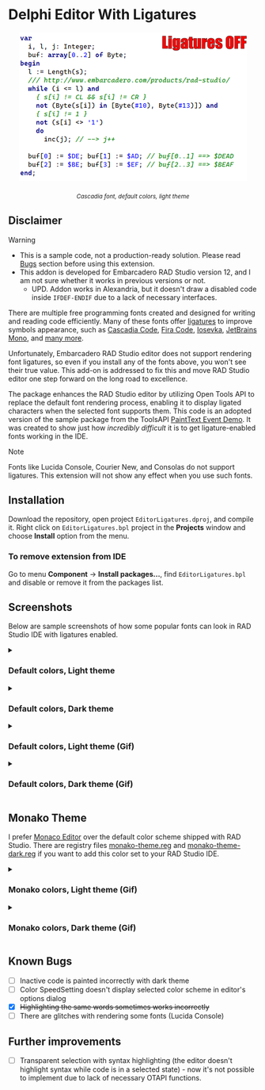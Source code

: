 # Delphi Editor With Ligatures

<p align="center">
    <img src="/Screenshots/ligatures-on-off-cascadia.gif">    
</p>
<p align="center"><sub><i>Cascadia font, default colors, light theme</i></sup></p>

## Disclaimer

> [!WARNING]
> - This is a sample code, not a production-ready solution. Please read [Bugs](#known-bugs) section before using this extension.
> - This addon is developed for Embarcadero RAD Studio version 12, and I am not sure whether it works in previous versions or not.
>     - UPD. Addon works in Alexandria, but it doesn't draw a disabled code inside `IFDEF-ENDIF` due to a lack of necessary interfaces.

There are multiple free programming fonts created and designed for writing and reading code efficiently. Many of these fonts offer [ligatures](https://en.wikipedia.org/wiki/Ligature_(writing)) to improve symbols appearance, such as [Cascadia Code](https://github.com/microsoft/cascadia-code), [Fira Code](https://github.com/tonsky/FiraCode), [Iosevka](https://typeof.net/Iosevka/), [JetBrains Mono](https://www.jetbrains.com/lp/mono/), and [many more](https://www.programmingfonts.org/).

Unfortunately, Embarcadero RAD Studio editor does not support rendering font ligatures, so even if you install any of the fonts above, you won't see their true value. This add-on is addressed to fix this and move RAD Studio editor one step forward on the long road to excellence.

The package enhances the RAD Studio editor by utilizing Open Tools API to replace the default font rendering process, enabling it to display ligated characters when the selected font supports them. This code is an adopted version of the sample package from the ToolsAPI [PaintText Event Demo](https://github.com/Embarcadero/RADStudio12Demos/tree/main/Object%20Pascal/ToolsAPI/Editor%20Demos/PaintText%20Event%20Demo). It was created to show just how *incredibly difficult* it is to get ligature-enabled fonts working in the IDE.

> [!NOTE]
> Fonts like Lucida Console, Courier New, and Consolas do not support ligatures. This extension will not show any effect when you use such fonts.

## Installation

Download the repository, open project `EditorLigatures.dproj`, and compile it. Right click on `EditorLigatures.bpl` project in the **Projects** window and choose **Install** option from the menu.

### To remove extension from IDE

Go to menu **Component** -> **Install packages...**, find `EditorLigatures.bpl` and disable or remove it from the packages list.

## Screenshots
Below are sample screenshots of how some popular fonts can look in RAD Studio IDE with ligatures enabled.

<details>
<summary><h3>Default colors, Light theme</h3></summary>
  
|BEFORE<br>Ligatures Off 😖|AFTER<br>Ligatures On 🤩|
|-|-|
|||
|[Cascadia Code](https://github.com/microsoft/cascadia-code)|[Cascadia Code](https://github.com/microsoft/cascadia-code)|
|![](/Screenshots/default-light-off-cascadia.png)<br><p align="center"><sup><i>Cascadia Code, Default colors, Light theme</i></sup></p>|![](/Screenshots/default-light-on-cascadia.png)<br><p align="center"><sup><i>Cascadia Code, Default colors, Light theme</i></sup></p>|
|[Fira Code](https://github.com/tonsky/FiraCode)|[Fira Code](https://github.com/tonsky/FiraCode)|
|![](/Screenshots/default-light-off-firacode.png)|![](/Screenshots/default-light-on-firacode.png)|
|[Iosevka](https://typeof.net/Iosevka/)|[Iosevka](https://typeof.net/Iosevka/)|
|![](/Screenshots/default-light-off-iosevka.png)|![](/Screenshots/default-light-on-iosevka.png)|
|JetBrains Mono|JetBrains Mono|
|![](/Screenshots/default-light-off-mono.png)|![](/Screenshots/default-light-on-mono.png)|
</details>
<details>
<summary><h3>Default colors, Dark theme</h3></summary>

|BEFORE<br>Ligatures Off 😖|AFTER<br>Ligatures On 🤩|
|-|-|
|[Cascadia Code](https://github.com/microsoft/cascadia-code)|[Cascadia Code](https://github.com/microsoft/cascadia-code)|
|![](/Screenshots/default-dark-off-cascadia.png)|![](/Screenshots/default-dark-on-cascadia.png)|
|[Fira Code](https://github.com/tonsky/FiraCode)|[Fira Code](https://github.com/tonsky/FiraCode)|
|![](/Screenshots/default-dark-off-firacode.png)|![](/Screenshots/default-dark-on-firacode.png)|
|[Iosevka](https://typeof.net/Iosevka/)|[Iosevka](https://typeof.net/Iosevka/)|
|![](/Screenshots/default-dark-off-iosevka.png)|![](/Screenshots/default-dark-on-iosevka.png)|
|JetBrains Mono|JetBrains Mono|
|![](/Screenshots/default-dark-off-mono.png)|![](/Screenshots/default-dark-on-mono.png)|
</details>

<details>
<summary><h3>Default colors, Light theme (Gif)</h3></summary>

![](/Screenshots/ligatures-default.gif)
</details>

<details>
<summary><h3>Default colors, Dark theme (Gif)</h3></summary>

![](/Screenshots/ligatures-default-dark.gif)
</details>

## Monako Theme
I prefer [Monaco Editor](https://microsoft.github.io/monaco-editor/) over the default color scheme shipped with RAD Studio. There are registry files [monako-theme.reg](Themes/monako-theme.reg.txt) and [monako-theme-dark.reg](Themes/monako-theme-dark.reg.txt) if you want to add this color set to your RAD Studio IDE.

<details>
<summary><h3>Monako colors, Light theme (Gif)</h3></summary>

![](/Screenshots/ligatures-monako-light.gif)
</details>

<details>
<summary><h3>Monako colors, Dark theme (Gif)</h3></summary>

![](/Screenshots/ligatures-monako-dark.gif)
</details>

## Known Bugs
- [ ] Inactive code is painted incorrectly with dark theme
- [ ] Color SpeedSetting doesn't display selected color scheme in editor's options dialog
- [x] ~~Highlighting the same words sometimes works incorrectly~~
- [ ] There are glitches with rendering some fonts (Lucida Console)

## Further improvements
- [ ] Transparent selection with syntax highlighting (the editor doesn't highlight syntax while code is in a selected state) - now it's not possible to implement due to lack of necessary OTAPI functions.
